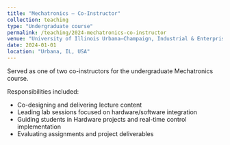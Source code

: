 ```yaml
---
title: "Mechatronics – Co-Instructor"
collection: teaching
type: "Undergraduate course"
permalink: /teaching/2024-mechatronics-co-instructor
venue: "University of Illinois Urbana–Champaign, Industrial & Enterprise Systems Engineering"
date: 2024-01-01
location: "Urbana, IL, USA"
---
```


Served as one of two co-instructors for the undergraduate Mechatronics course.

Responsibilities included:
- Co-designing and delivering lecture content
- Leading lab sessions focused on hardware/software integration
- Guiding students in Hardware projects and real-time control implementation
- Evaluating assignments and project deliverables
